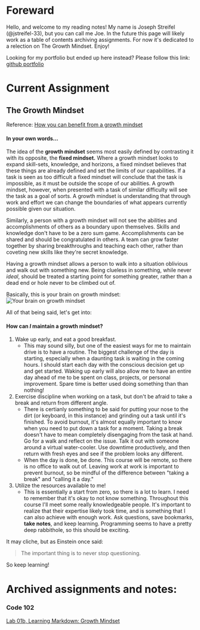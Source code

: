 # Foreward
Hello, and welcome to my reading notes! My name is Joseph Streifel (@jstreifel-33), but you can call me Joe. In the future this page will likely work as a table of contents archiving assignments. For now it's dedicated to a relection on The Growth Mindset. Enjoy!

Looking for my portfolio but ended up here instead?
Please follow this link: [github portfolio](https://jstreifel-33.github.io)

# Current Assignment

## The Growth Mindset
Reference: [How you can benefit from a growth mindset](https://www.atlassian.com/blog/inside-atlassian/growth-mindset)

#### In your own words...
The idea of the **growth mindset** seems most easily defined by contrasting it with its opposite, the **fixed mindset.** Where a growth mindset looks to expand skill-sets, knowledge, and horizons, a fixed mindset believes that these things are already defined and set the limits of our capabilities. If a task is seen as too difficult a fixed mindset will conclude that the task is impossible, as it must be outside the scope of our abilities. A growth mindset, however, when presented with a task of similar difficulty will see the task as a goal of sorts. A growth mindset is understanding that through work and effort we can change the boundaries of what appears currently possible given our situation.

Similarly, a person with a growth mindset will not see the abilities and accomplishments of others as a boundary upon themselves. Skills and knowledge don't have to be a zero sum game. Accomplishments can be shared and should be congratulated in others. A team can grow faster together by sharing breakthroughs and teaching each other, rather than coveting new skills like they're secret knowledge.

Having a growth mindset allows a person to walk into a situation oblivious and walk out with something new. Being clueless in something, while never *ideal*, should be treated a starting point for something greater, rather than a dead end or hole never to be climbed out of.

Basically, this is your brain on growth mindset:
![Your brain on growth mindset](https://blueseatblogs.com/wp-content/uploads/2018/07/consciousness-709143.jpg)

All of that being said, let's get into:

#### How can *I* maintain a growth mindset?
1. Wake up early, and eat a good breakfast.
   - This may sound silly, but one of the easiest ways for me to maintain drive is to have a routine. The biggest challenge of the day is starting, especially when a daunting task is waiting in the coming hours. I should start each day with the conscious decision get up and get started. Waking up early will also allow me to have an entire day ahead of me to be spent on class, projects, or personal improvement. Spare time is better used doing something than than nothing!
2. Exercise discipline when working on a task, but don't be afraid to take a break and return from different angle.
   - There is certianly something to be said for putting your nose to the dirt (or keyboard, in this instance) and grinding out a task until it's finished. To avoid burnout, it's almost equally important to know when you need to put down a task for a moment. Taking a break doesn't have to mean completely disengaging from the task at hand. Go for a walk and reflect on the issue. Talk it out with someone around a virtual water-cooler. Use downtime productively, and then return with fresh eyes and see if the problem looks any different.
   - When the day is done, be done. This course will be remote, so there is no office to walk out of. Leaving work at work is important to prevent burnout, so be mindful of the difference between "taking a break" and "calling it a day."
3. Utilize the resources available to me!
   - This is essentially a start from zero, so there is a lot to learn. I need to remember that it's okay to not know something. Throughout this course I'll meet some really knowledgeable people. It's important to realize that their expertise likely took time, and is something that I can also achieve with enough work. Ask questions, save bookmarks, **take notes**, and keep learning. Programming seems to have a pretty deep rabbithole, so this should be exciting.
   
It may cliche, but as Einstein once said:

>The important thing is to never stop questioning.

So keep learning!
   

# Archived assignments and notes:
### Code 102
[Lab 01b, Learning Markdown: Growth Mindset](/archive/growth_mindset.md)

